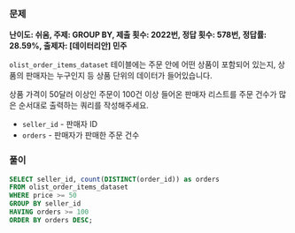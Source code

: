 ### 문제

**난이도: 쉬움, 주제: GROUP BY, 제출 횟수: 2022번, 정답 횟수: 578번, 정답률: 28.59%, 출제자: [데이터리안] 민주**

`olist_order_items_dataset` 테이블에는 주문 안에 어떤 상품이 포함되어 있는지, 상품의 판매자는 누구인지 등 상품 단위의 데이터가 들어있습니다.

상품 가격이 50달러 이상인 주문이 100건 이상 들어온 판매자 리스트를 주문 건수가 많은 순서대로 출력하는 쿼리를 작성해주세요.

- `seller_id` - 판매자 ID
- `orders` - 판매자가 판매한 주문 건수

### 풀이


```sql
SELECT seller_id, count(DISTINCT(order_id)) as orders
FROM olist_order_items_dataset
WHERE price >= 50
GROUP BY seller_id
HAVING orders >= 100
ORDER BY orders DESC;
```
